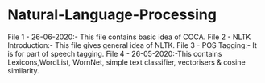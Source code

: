 # Natural-Language-Processing
File 1 - 26-06-2020:- This file contains basic idea of COCA.
File 2 - NLTK Introduction:- This file gives general idea of NLTK.
File 3 - POS Tagging:- It is for part of speech tagging. 
File 4 - 26-05-2020:-This contains Lexicons,WordList, WornNet, simple text classifier, vectorisers & cosine similarity.
